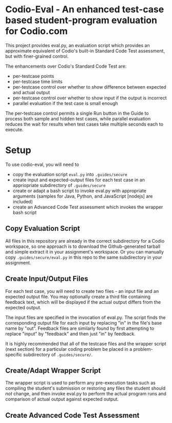 # Codio-Eval - An enhanced test-case based student-program evaluation for Codio.com

This project provides eval.py, an evaluation script which provides an approximate equivalent of Codio's built-in Standard Code Test assessment, but with finer-grained control.

The enhancements over Codio's Standard Code Test are:
- per-testcase points
- per-testcase time limits
- per-testcase control over whether to show difference between expected and actual output
- per-testcase control over whether to show input if the output is incorrect
- parallel evaluation if the test case is small enough

The per-testcase control permits a single Run button in the Guide to
process both sample and hidden test cases, while parallel evaluation
reduces the wait for results when test cases take multiple seconds
each to execute.

# Setup

To use codio-eval, you will need to
- copy the evaluation script `eval.py` into `.guides/secure`
- create input and expected-output files for each test case in an appriopriate subdirectory of `.guides/secure`
- create or adapt a bash script to invoke eval.py with appropriate arguments (samples for Java, Python, and JavaScript [nodejs] are included)
- create an Advanced Code Test assessment which invokes the wrapper bash script

## Copy Evaluation Script

All files in this repository are already in the correct subdirectory for a Codio workspace, so one approach is to download the Github-generated tarball and simple extract it in your assignment's workspace.  Or you can manually copy `.guides/secure/eval.py` in this repo to the same subdirectory in your assignment.

## Create Input/Output Files

For each test case, you will need to create two files - an input file and an expected output file.  You may optionally create a third file containing feedback text, which will be displayed if the actual output differs from the expected output.

The input files are specified in the invocation of eval.py.  The script finds the corresponding output file for each input by replacing "in" in the file's base name by "out".  Feedback files are similarly found by first attempting to replace "input" by "feedback" and then just "in" by feedback.

It is highly recommended that all of the testcase files and the wrapper script (next section) for a particular coding problem be placed in a problem-specific subdirectory of `.guides/secure/`.

## Create/Adapt Wrapper Script

The wrapper script is used to perform any pre-execution tasks such as compiling the student's submission or restoring any files the student should *not* change, and then invoke eval.py to perform the actual program runs and comparison of actual output against expected output.


## Create Advanced Code Test Assessment

